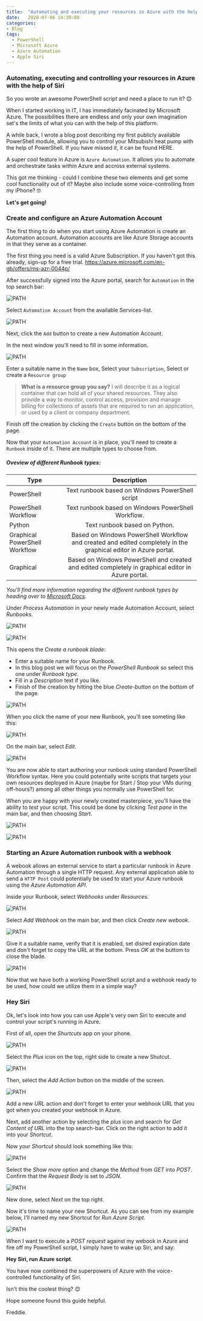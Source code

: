 ```yaml
---
title:  "Automating and executing your resources in Azure with the help of Siri"
date:   2020-07-06 14:30:00
categories: 
- Blog
tags:
  - PowerShell
  - Microsoft Azure
  - Azure Automation
  - Apple Siri
---
```


### Automating, executing and controlling your resources in Azure with the help of Siri

So you wrote an awesome PowerShell script and need a place to run it? :blush:

When I started working in IT, I has immediately facinated by Microsoft Azure.
The possibilities there are endless and only your own imagination set's the limits of what you can with the help of this platform.


A while back, I wrote a blog post describing my first publicly available PowerShell module, allowing you to control your Mitsubishi heat pump with the help of PowerShell.
If you have missed it, it can be found HERE.

A super cool feature in Azure is ````Azure Automation````. It allows you to automate and orchestrate tasks within Azure and accross external systems.

This got me thinking - could I combine these two elements and get some cool functionality out of it? Maybe also include some voice-controlling from my iPhone? :nerd_face:

**Let's get going!**

### Create and configure an Azure Automation Account

The first thing to do when you start using Azure Automation is create an Automation account. Automation accounts are like Azure Storage accounts in that they serve as a container.

The first thing you need is a valid Azure Subscription. If you haven't got this already, sign-up for a free trial. https://azure.microsoft.com/en-gb/offers/ms-azr-0044p/

After successfully signed into the Azure portal, search for ````Automation```` in the top search bar:

![PATH](/assets/images/AZUREAUTO/AUTOMATION.PNG)

Select ````Automation Account```` from the available Services-list.

![PATH](/assets/images/AZUREAUTO/ADDAUTACC.PNG)

Next, click the ```Add``` button to create a new Automation Account.

In the next window you'll need to fill in some information.

![PATH](/assets/images/AZUREAUTO/ACCWIZARD.PNG)

Enter a suitable name in the ````Name```` box,
Select your ````Subscription````,
Select or create a ````Resource group````

>**What is a resource group you say?** I will describe it as a logical container that can hold all of your shared resources.
>They also provide a way to monitor, control access, provision and manage billing for collections of assets that are required to run an application, or used by a client or company department.



Finish off the creation by clicking the ````Create```` button on the bottom of the page.

Now that your ````Automation Account```` is in place, you'll need to create a ````Runbook```` inside of it.
There are multiple types to choose from. 

##### **Oveview of different Runbook types:**

| Type        | Description| 
| ------------- |:-------------:|
|PowerShell|Text runbook based on Windows PowerShell script|
|PowerShell Workflow|Text runbook based on Windows PowerShell Workflow.|
|Python|Text runbook based on Python.|
|Graphical PowerShell Workflow | Based on Windows PowerShell Workflow and created and edited completely in the graphical editor in Azure portal.|
|Graphical|Based on Windows PowerShell and created and edited completely in graphical editor in Azure portal.|

*You'll find more information regarding the different runbook types by heading over to [Microsoft Docs](https://docs.microsoft.com/en-us/azure/automation/automation-runbook-types).*


Under *Process Automation* in your newly made Automation Account, select *Runbooks*.

![PATH](/assets/images/AZUREAUTO/NEWRUNBOOK.png)

![PATH](/assets/images/AZUREAUTO/CREATE01.png)

This opens the  *Create a runbook blade*:

* Enter a suitable name for your Runbook.
* In this blog post we will focus on the *PowerShell Runbook* so select this one  under *Runbook type*.
* Fill in a *Description* text if you like.
* Finish of the creation by hitting the blue *Create-button* on the bottom of the page.

![PATH](/assets/images/AZUREAUTO/CREATE02.png)

When you click the name of your new Runbook, you'll see someting like this:


![PATH](/assets/images/AZUREAUTO/ENTERRUNBOOK.PNG)

On the main bar, select *Edit*.

![PATH](/assets/images/AZUREAUTO/EDITRUNBOOK.PNG)

You are now able to start authoring your runbook using standard PowerShell Workflow syntax.
Here you could potentially write scripts that targets your own resources deployed in Azure (maybe for Start / Stop your VMs during off-hours?) among all other things you normally use PowerShell for. 

When you are happy with your newly created masterpiece, you'll have the ability to *test* your script.
This could be done by clicking *Test pane* in the main bar, and then choosing *Start*.

![PATH](/assets/images/AZUREAUTO/TEST01.PNG)

![PATH](/assets/images/AZUREAUTO/TEST02.PNG)


### Starting an Azure Automation runbook with a webhook

A webook allows an external service to start a particular runbook in Azure Automation through a single HTTP request.
Any external application able to send a ````HTTP Post```` could potentially be used to start your Azure runbook using the *Azure Automation API*. 

Inside your Runbook, select *Webhooks* under *Resources*.

![PATH](/assets/images/AZUREAUTO/WEBHOOK01.PNG)

Select *Add Webhook* on the main bar, and then click *Create new webook*.

![PATH](/assets/images/AZUREAUTO/WEBHOOK02.PNG)

Give it a suitable name, verify that it is enabled, set disired expiration date and don't forget to copy the URL at the bottom. Press *OK* at the buttom to close the blade.

![PATH](/assets/images/AZUREAUTO/WEBHOOK03.PNG)

Now that we have both a working PowerShell script and a webhook ready to be used, how could we utilize them in a simple way?

### Hey Siri

Ok, let's look into how you can use Apple's very own Siri to execute and control your script's running in Azure.

First of all, open the *Shurtcuts* app on your phone.

![PATH](/assets/images/AZUREAUTO/SIRI01.PNG)

Select the *Plus* icon on the top, right side to create a new Shutcut.

![PATH](/assets/images/AZUREAUTO/SIRI02.PNG)

Then, select the *Add Action* button on the middle of the screen.

![PATH](/assets/images/AZUREAUTO/SIRI03.PNG)

Add a new *URL* action and don't forget to enter your webhook URL that you got when you created your webhook in Azure.

Next, add another action by selecting the *plus* icon and search for *Get Content of URL* into the top search-bar. Click on the right action to add it into your *Shortcut*.

Now your *Shortcut* should look something like this:

![PATH](/assets/images/AZUREAUTO/SIRI04.PNG)

Select the *Show more* option and change the *Method* from *GET* into *POST*. Confirm that the *Request Body* is set to *JSON*.

![PATH](/assets/images/AZUREAUTO/SIRI05.PNG)

New done, select *Next* on the top right.

Now it's time to name your new Shortcut. As you can see from my example below, I'll named my new Shortcut for *Run Azure Script*.

![PATH](/assets/images/AZUREAUTO/SIRI06.PNG)

When I want to execute a *POST request* against my webook in Azure and fire off my PowerShell script, I simply have to wake up Siri, and say: 

**Hey Siri, run Azure script**.

You have now combined the superpowers of Azure with the voice-controlled functionality of Siri.

Isn't this the coolest thing? :blush:

Hope someone found this guide helpful.

Freddie.

